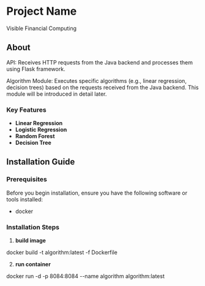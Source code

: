 # Project Name
Visible Financial Computing

## About

API: Receives HTTP requests from the Java backend and processes them using Flask framework.

Algorithm Module: Executes specific algorithms (e.g., linear regression, decision trees) based on the requests received from the Java backend. This module will be introduced in detail later.

### Key Features

- **Linear Regression**
- **Logistic Regression**
- **Random Forest**
- **Decision Tree**


## Installation Guide

### Prerequisites

Before you begin installation, ensure you have the following software or tools installed:
- docker

### Installation Steps

1. **build image**

docker build -t algorithm:latest -f Dockerfile

2. **run container**

docker run -d -p 8084:8084 --name algorithm algorithm:latest


